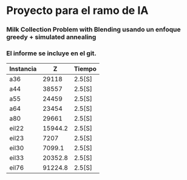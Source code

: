 # Proyecto para el ramo de IA
### Milk Collection Problem with Blending usando un enfoque greedy + simulated annealing
### El informe se incluye en el git.
 

| Instancia | Z | Tiempo |
| ------ | ------ | ------ |
| a36  | 29118  |2.5[S] |
| a44 | 38557|2.5[S]  |
| a55 | 24459|2.5[S]  |
| a64 |  23454|2.5[S]  |
| a80 | 29661|2.5[S]  |
| eil22| 15944.2 |2.5[S]  |
| eil23| 7207 |2.5[S]  |
| eil30|7099.1  |2.5[S]  |
| eil33| 20352.8 |2.5[S]  |
| eil76|91224.8 |2.5[S]  |
